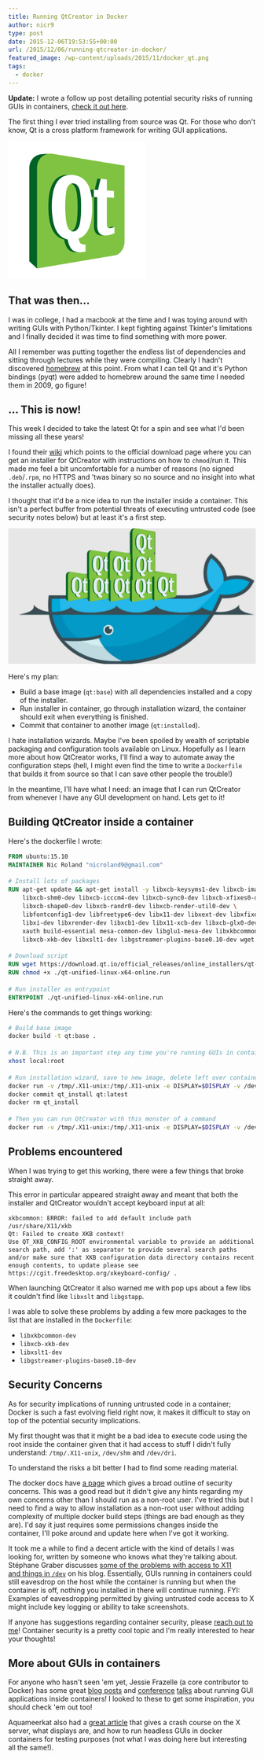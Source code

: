 ```yaml
---
title: Running QtCreator in Docker
author: nicr9
type: post
date: 2015-12-06T19:53:55+00:00
url: /2015/12/06/running-qtcreator-in-docker/
featured_image: /wp-content/uploads/2015/11/docker_qt.png
tags:
  - docker
---
```


**Update:** I wrote a follow up post detailing potential security risks of running GUIs in containers, [check it out here][1].

The first thing I ever tried installing from source was Qt. For those who don't know, Qt is a cross platform framework for writing GUI applications.

![](/wp-content/uploads/2015/11/5954820.png)

## That was then...

I was in college, I had a macbook at the time and I was toying around with writing GUIs with Python/Tkinter. I kept fighting against Tkinter's limitations and I finally decided it was time to find something with more power.

All I remember was putting together the endless list of dependencies and sitting through lectures while they were compiling. Clearly I hadn't discovered [homebrew][2] at this point. From what I can tell Qt and it's Python bindings (pyqt) were added to homebrew around the same time I needed them in 2009, go figure!

## ... This is now!

This week I decided to take the latest Qt for a spin and see what I'd been missing all these years!

I found their [wiki][3] which points to the official download page where you can get an installer for QtCreator with instructions on how to `chmod`/run it. This made me feel a bit uncomfortable for a number of reasons (no signed `.deb`/`.rpm`, no HTTPS and 'twas binary so no source and no insight into what the installer actually does).

I thought that it'd be a nice idea to run the installer inside a container. This isn't a perfect buffer from potential threats of executing untrusted code (see security notes below) but at least it's a first step.

![](/wp-content/uploads/2015/11/docker_qt.png)

Here's my plan:

  * Build a base image (`qt:base`) with all dependencies installed and a copy of the installer.
  * Run installer in container, go through installation wizard, the container should exit when everything is finished.
  * Commit that container to another image (`qt:installed`).

I hate installation wizards. Maybe I've been spoiled by wealth of scriptable packaging and configuration tools available on Linux. Hopefully as I learn more about how QtCreator works, I'll find a way to automate away the configuration steps (hell, I might even find the time to write a `Dockerfile` that builds it from source so that I can save other people the trouble!)

In the meantime, I'll have what I need: an image that I can run QtCreator from whenever I have any GUI development on hand. Lets get to it!

## Building QtCreator inside a container

Here's the dockerfile I wrote:

```dockerfile
FROM ubuntu:15.10
MAINTAINER Nic Roland "nicroland9@gmail.com"

# Install lots of packages
RUN apt-get update && apt-get install -y libxcb-keysyms1-dev libxcb-image0-dev \
    libxcb-shm0-dev libxcb-icccm4-dev libxcb-sync0-dev libxcb-xfixes0-dev \
    libxcb-shape0-dev libxcb-randr0-dev libxcb-render-util0-dev \
    libfontconfig1-dev libfreetype6-dev libx11-dev libxext-dev libxfixes-dev \
    libxi-dev libxrender-dev libxcb1-dev libx11-xcb-dev libxcb-glx0-dev x11vnc \
    xauth build-essential mesa-common-dev libglu1-mesa-dev libxkbcommon-dev \
    libxcb-xkb-dev libxslt1-dev libgstreamer-plugins-base0.10-dev wget

# Download script
RUN wget https://download.qt.io/official_releases/online_installers/qt-unified-linux-x64-online.run
RUN chmod +x ./qt-unified-linux-x64-online.run

# Run installer as entrypoint
ENTRYPOINT ./qt-unified-linux-x64-online.run
```

Here's the commands to get things working:

```bash
# Build base image
docker build -t qt:base .

# N.B. This is an important step any time you're running GUIs in containers
xhost local:root

# Run installation wizard, save to new image, delete left over container
docker run -v /tmp/.X11-unix:/tmp/.X11-unix -e DISPLAY=$DISPLAY -v /dev/shm:/dev/shm --device /dev/dri --name qt_install --entrypoint /qt-unified-linux-x64-online.run qt:base
docker commit qt_install qt:latest
docker rm qt_install

# Then you can run QtCreator with this monster of a command
docker run -v /tmp/.X11-unix:/tmp/.X11-unix -e DISPLAY=$DISPLAY -v /dev/shm:/dev/shm -v ~/src:/root --device /dev/dri --name qt_creator --rm --entrypoint /opt/Qt/Tools/QtCreator/bin/qtcreator qt:latest
```

## Problems encountered

When I was trying to get this working, there were a few things that broke straight away.

This error in particular appeared straight away and meant that both the installer and QtCreator wouldn't accept keyboard input at all:

```
xkbcommon: ERROR: failed to add default include path /usr/share/X11/xkb
Qt: Failed to create XKB context!
Use QT_XKB_CONFIG_ROOT environmental variable to provide an additional search path, add ':' as separator to provide several search paths and/or make sure that XKB configuration data directory contains recent enough contents, to update please see https://cgit.freedesktop.org/xkeyboard-config/ .
```

When launching QtCreator it also warned me with pop ups about a few libs it couldn't find like `libxslt` and `libgstapp`.

I was able to solve these problems by adding a few more packages to the list that are installed in the `Dockerfile`:

* `libxkbcommon-dev`
* `libxcb-xkb-dev`
* `libxslt1-dev`
* `libgstreamer-plugins-base0.10-dev`

## Security Concerns

As for security implications of running untrusted code in a container; Docker is such a fast evolving field right now, it makes it difficult to stay on top of the potential security implications.

My first thought was that it might be a bad idea to execute code using the root inside the container given that it had access to stuff I didn't fully understand: `/tmp/.X11-unix`, `/dev/shm` and `/dev/dri`.

To understand the risks a bit better I had to find some reading material.

The docker docs have [a page][4] which gives a broad outline of security concerns. This was a good read but it didn't give any hints regarding my own concerns other than I should run as a non-root user. I've tried this but I need to find a way to allow installation as a non-root user without adding complexity of multiple docker build steps (things are bad enough as they are). I'd say it just requires some permissions changes inside the container, I'll poke around and update here when I've got it working.

It took me a while to find a decent article with the kind of details I was looking for, written by someone who knows what they're talking about. Stéphane Graber discusses [some of the problems with access to X11 and things in `/dev`][5] on his blog. Essentially, GUIs running in containers could still eavesdrop on the host while the container is running but when the container is off, nothing you installed in there will continue running. FYI: Examples of eavesdropping permitted by giving untrusted code access to X might include key logging or ability to take screenshots.

If anyone has suggestions regarding container security, please [reach out to me][6]! Container security is a pretty cool topic and I'm really interested to hear your thoughts!

## More about GUIs in containers

For anyone who hasn't seen 'em yet, Jessie Frazelle (a core contributor to Docker) has some great [blog posts][7] and [conference][8] [talks][9] about running GUI applications inside containers! I looked to these to get some inspiration, you should check 'em out too!

Aquameerkat also had a [great article][10] that gives a crash course on the X server, what displays are, and how to run headless GUIs in docker containers for testing purposes (not what I was doing here but interesting all the same!).

 [1]: /2016/02/27/docker-security-risks-guis-xorg/
 [2]: https://github.com/Homebrew/homebrew
 [3]: https://wiki.qt.io/Install_Qt_5_on_Ubuntu
 [4]: https://docs.docker.com/engine/articles/security/
 [5]: https://www.stgraber.org/2014/02/09/lxc-1-0-gui-in-containers/
 [6]: https://techhub.social/@nicr9
 [7]: https://blog.jessfraz.com/post/docker-containers-on-the-desktop/
 [8]: https://youtu.be/1qlLUf7KtAw
 [9]: https://youtu.be/GsLZz8cZCzc
 [10]: https://linuxmeerkat.wordpress.com/2014/10/17/running-a-gui-application-in-a-docker-container/
